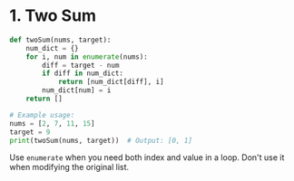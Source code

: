 # 1. Two Sum

```python
def twoSum(nums, target):
    num_dict = {}
    for i, num in enumerate(nums):
        diff = target - num
        if diff in num_dict:
            return [num_dict[diff], i]
        num_dict[num] = i
    return []

# Example usage:
nums = [2, 7, 11, 15]
target = 9
print(twoSum(nums, target))  # Output: [0, 1]
```

Use `enumerate` when you need both index and value in a loop.
Don't use it when modifying the original list.